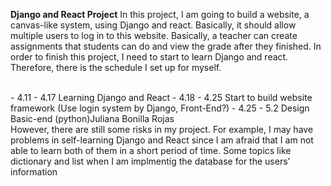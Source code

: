 **Django and React Project** 
In this project, I am going to build a website, a canvas-like system, using Django and react. Basically, it should allow multiple users to log in to this website. Basically, a teacher can create assignments that students can do and view the grade after they finished. In order to finish this project, I need to start to learn Django and react. Therefore, there is the schedule I set up for myself. 

<br>
- 4.11 - 4.17  Learning Django and React
- 4.18 - 4.25  Start to build website framework (Use login system by Django, Front-End?)
- 4.25 - 5.2  Design Basic-end (python)Juliana Bonilla Rojas

<br>
However, there are still some risks in my project. For example, I  may have problems in self-learning Django and React since I am afraid that I am not able to learn both of them in a short period of time. Some topics like dictionary and list when I am implmentig the database for the users’ information 

